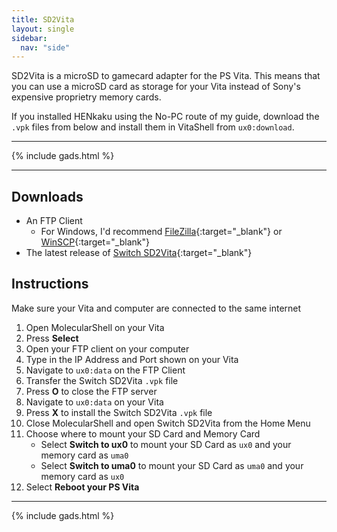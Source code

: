 ```yaml
---
title: SD2Vita
layout: single
sidebar:
  nav: "side"
---
```


SD2Vita is a microSD to gamecard adapter for the PS Vita. This means that you can use a microSD card as storage for your Vita instead of Sony's expensive proprietry memory cards.

If you installed HENkaku using the No-PC route of my guide, download the `.vpk` files from below and install them in VitaShell from `ux0:download`.

<hr>
{% include gads.html %}
<hr>

## Downloads
- An FTP Client
	- For Windows, I'd recommend [FileZilla](https://filezilla-project.org/){:target="_blank"} or [WinSCP](https://winscp.net/eng/download.php){:target="_blank"}
- The latest release of [Switch SD2Vita](https://github.com/Applelo/SwitchSD2Vita/releases){:target="_blank"}

## Instructions
Make sure your Vita and computer are connected to the same internet

1. Open MolecularShell on your Vita
2. Press **Select**
3. Open your FTP client on your computer
4. Type in the IP Address and Port shown on your Vita
5. Navigate to `ux0:data` on the FTP Client
6. Transfer the Switch SD2Vita `.vpk` file
7. Press **O** to close the FTP server
8. Navigate to `ux0:data` on your Vita
9. Press **X** to install the Switch SD2Vita `.vpk` file
10. Close MolecularShell and open Switch SD2Vita from the Home Menu
11. Choose where to mount your SD Card and Memory Card
	- Select **Switch to ux0** to mount your SD Card as `ux0` and your memory card as `uma0`
	- Select **Switch to uma0** to mount your SD Card as `uma0` and your memory card as `ux0`
12. Select **Reboot your PS Vita**

<hr>
{% include gads.html %}
